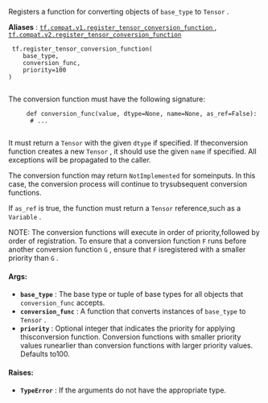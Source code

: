 Registers a function for converting objects of  `base_type`  to  `Tensor` .

**Aliases** : [ `tf.compat.v1.register_tensor_conversion_function` ](/api_docs/python/tf/register_tensor_conversion_function), [ `tf.compat.v2.register_tensor_conversion_function` ](/api_docs/python/tf/register_tensor_conversion_function)

```
 tf.register_tensor_conversion_function(
    base_type,
    conversion_func,
    priority=100
)
 
```

The conversion function must have the following signature:

```
     def conversion_func(value, dtype=None, name=None, as_ref=False):
      # ...
 
```

It must return a  `Tensor`  with the given  `dtype`  if specified. If theconversion function creates a new  `Tensor` , it should use the given `name`  if specified. All exceptions will be propagated to the caller.

The conversion function may return  `NotImplemented`  for someinputs. In this case, the conversion process will continue to trysubsequent conversion functions.

If  `as_ref`  is true, the function must return a  `Tensor`  reference,such as a  `Variable` .

NOTE: The conversion functions will execute in order of priority,followed by order of registration. To ensure that a conversion function `F`  runs before another conversion function  `G` , ensure that  `F`  isregistered with a smaller priority than  `G` .

#### Args:
- **`base_type`** : The base type or tuple of base types for all objects that `conversion_func`  accepts.
- **`conversion_func`** : A function that converts instances of  `base_type`  to `Tensor` .
- **`priority`** : Optional integer that indicates the priority for applying thisconversion function. Conversion functions with smaller priority values runearlier than conversion functions with larger priority values. Defaults to100.


#### Raises:
- **`TypeError`** : If the arguments do not have the appropriate type.
